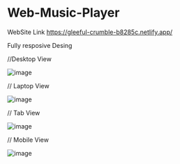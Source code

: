 # Web-Music-Player

WebSite Link
https://gleeful-crumble-b8285c.netlify.app/

Fully resposive Desing 

//Desktop View

![image](https://user-images.githubusercontent.com/92246613/224611851-33a448e0-26e9-40de-a928-71c0c807ba8e.png)

// Laptop View

![image](https://user-images.githubusercontent.com/92246613/224611985-741f202c-e23c-4b3c-b980-c742579180ac.png)

// Tab View

![image](https://user-images.githubusercontent.com/92246613/224612143-0739cd3e-7b7b-4bf6-be3d-d389271534e7.png)

// Mobile View

![image](https://user-images.githubusercontent.com/92246613/224612263-4ecd6b99-7d22-4cb3-8b11-0fff4744e4f3.png)
